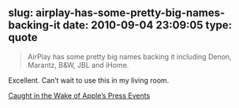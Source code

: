 slug: airplay-has-some-pretty-big-names-backing-it
date: 2010-09-04 23:09:05
type: quote
---

> AirPlay has some pretty big names backing it including Denon, Marantz, B&W, JBL and iHome.

Excellent. Can’t wait to use this in my living room.

 [Caught in the Wake of Apple’s Press Events](http://theappleblog.com/2010/09/02/caught-in-the-wake-of-apples-press-events/?utm_source=feedburner&utm_medium=feed&utm_campaign=Feed%3A+TheAppleBlog+%28TheAppleBlog%29)

